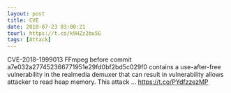 ```yaml
---
layout: post
title: CVE
date: 2018-07-23 03:00:21
tourl: https://t.co/k9HZz2bu5G
tags: [Attack]
---
```

CVE-2018-1999013 FFmpeg before commit a7e032a277452366771951e29fd0bf2bd5c029f0 contains a use-after-free vulnerability in the realmedia demuxer that can result in vulnerability allows attacker to read heap memory. This attack ... https://t.co/PYdfzzezMP